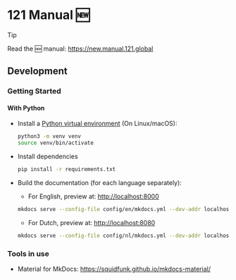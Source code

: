 # 121 Manual 🆕

> [!TIP]
> Read the 🆕 manual: <https://new.manual.121.global>

## Development

### Getting Started

#### With Python

- Install a [Python virtual environment](https://realpython.com/python-virtual-environments-a-primer/) (On Linux/macOS):

  ```sh
  python3 -m venv venv
  source venv/bin/activate
  ```

- Install dependencies

  ```sh
  pip install -r requirements.txt
  ```

- Build the documentation (for each language separately):
    - For English, preview at: <http://localhost:8000>

    ```sh
    mkdocs serve --config-file config/en/mkdocs.yml --dev-addr localhost:8000
    ```

    - For Dutch, preview at: <http://localhost:8080>

    ```sh
    mkdocs serve --config-file config/nl/mkdocs.yml --dev-addr localhost:8080
    ```

<!-- NOTE: The Docker-way to serve/build is not compatible with the multi-lingual setup currently in use. -->
<!-- 
#### With Docker

- Install Docker: <https://docs.docker.com/get-docker/>

- Open a terminal at this folder to build a Docker-container:

  ```sh
  docker build --tag manual-121 .
  ```

- Run the Docker-container:

  ```sh
  docker run --rm -it -p 8000:8000 -v ${PWD}:/docs manual-121
  ```
-->

### Tools in use

- Material for MkDocs: <https://squidfunk.github.io/mkdocs-material/>
